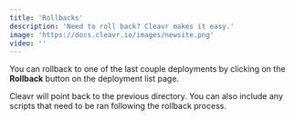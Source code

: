 ```yaml
---
title: 'Rollbacks'
description: 'Need to roll back? Cleavr makes it easy.'
image: 'https://docs.cleavr.io/images/newsite.png'
video: ''
---
```


You can rollback to one of the last couple deployments by clicking on the **Rollback** button on the deployment list page. 

Cleavr will point back to the previous directory. You can also include any scripts that need to be ran following the rollback process. 
